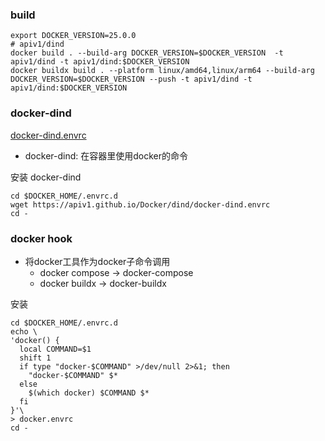 ### build

```shell
export DOCKER_VERSION=25.0.0
# apiv1/dind
docker build . --build-arg DOCKER_VERSION=$DOCKER_VERSION  -t apiv1/dind -t apiv1/dind:$DOCKER_VERSION
docker buildx build . --platform linux/amd64,linux/arm64 --build-arg DOCKER_VERSION=$DOCKER_VERSION --push -t apiv1/dind -t apiv1/dind:$DOCKER_VERSION
```

### docker-dind
[docker-dind.envrc](./docker-dind.envrc)
* docker-dind: 在容器里使用docker的命令

安装 docker-dind
```shell
cd $DOCKER_HOME/.envrc.d
wget https://apiv1.github.io/Docker/dind/docker-dind.envrc
cd -
```

### docker hook
* 将docker工具作为docker子命令调用
  * docker compose -> docker-compose
  * docker buildx -> docker-buildx

安装
```shell
cd $DOCKER_HOME/.envrc.d
echo \
'docker() {
  local COMMAND=$1
  shift 1
  if type "docker-$COMMAND" >/dev/null 2>&1; then
    "docker-$COMMAND" $*
  else
    $(which docker) $COMMAND $*
  fi
}'\
> docker.envrc
cd -
```